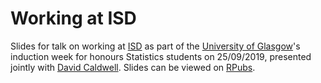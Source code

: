 # Working at ISD

Slides for talk on working at [ISD](https://www.isdscotland.org/) as part of the [University of Glasgow](https://www.gla.ac.uk/)'s induction week for honours Statistics students on 25/09/2019, presented jointly with [David Caldwell](https://github.com/davidc92). Slides can be viewed on [RPubs](http://rpubs.com/jackhannah95/uofg-isd).
